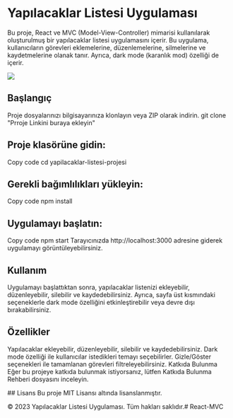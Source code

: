 # Yapılacaklar Listesi Uygulaması

Bu proje, React ve MVC (Model-View-Controller) mimarisi kullanılarak oluşturulmuş bir yapılacaklar listesi uygulamasını içerir. Bu uygulama, kullanıcıların görevleri eklemelerine, düzenlemelerine, silmelerine ve kaydetmelerine olanak tanır. Ayrıca, dark mode (karanlık mod) özelliği de içerir.

<img src="/src/gif/gif.gif">

## Başlangıç

Proje dosyalarınızı bilgisayarınıza klonlayın veya ZIP olarak indirin.
git clone "Prroje Linkini buraya ekleyin"

## Proje klasörüne gidin:

Copy code
cd yapilacaklar-listesi-projesi

## Gerekli bağımlılıkları yükleyin:

Copy code
npm install

## Uygulamayı başlatın:

Copy code
npm start
Tarayıcınızda http://localhost:3000 adresine giderek uygulamayı görüntüleyebilirsiniz.

## Kullanım
Uygulamayı başlattıktan sonra, yapılacaklar listenizi ekleyebilir, düzenleyebilir, silebilir ve kaydedebilirsiniz. Ayrıca, sayfa üst kısmındaki seçeneklerle dark mode özelliğini etkinleştirebilir veya devre dışı bırakabilirsiniz.

## Özellikler
Yapılacaklar ekleyebilir, düzenleyebilir, silebilir ve kaydedebilirsiniz.
Dark mode özelliği ile kullanıcılar istedikleri temayı seçebilirler.
Gizle/Göster seçenekleri ile tamamlanan görevleri filtreleyebilirsiniz.
Katkıda Bulunma
Eğer bu projeye katkıda bulunmak istiyorsanız, lütfen Katkıda Bulunma Rehberi dosyasını inceleyin.

## Lisans
Bu proje MIT Lisansı altında lisanslanmıştır.

© 2023 Yapılacaklar Listesi Uygulaması. Tüm hakları saklıdır.# React-MVC
